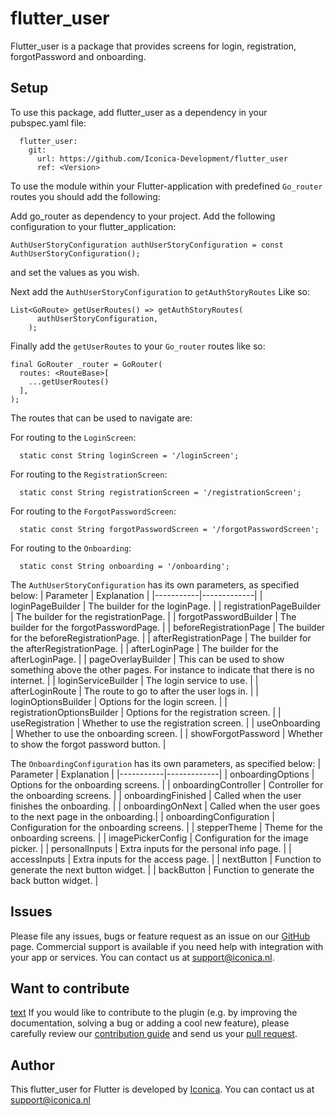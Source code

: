 # flutter_user

Flutter_user is a package that provides screens for login, registration, forgotPassword and onboarding.

## Setup

To use this package, add flutter_user as a dependency in your pubspec.yaml file:

```
  flutter_user:
    git:
      url: https://github.com/Iconica-Development/flutter_user
      ref: <Version>
```

To use the module within your Flutter-application with predefined `Go_router` routes you should add the following:

Add go_router as dependency to your project.
Add the following configuration to your flutter_application:

```
AuthUserStoryConfiguration authUserStoryConfiguration = const AuthUserStoryConfiguration();
```

and set the values as you wish.

Next add the `AuthUserStoryConfiguration` to `getAuthStoryRoutes` Like so:

```
List<GoRoute> getUserRoutes() => getAuthStoryRoutes(
      authUserStoryConfiguration,
    );
```

Finally add the `getUserRoutes` to your `Go_router` routes like so:

```
final GoRouter _router = GoRouter(
  routes: <RouteBase>[
    ...getUserRoutes()
  ],
);
```

The routes that can be used to navigate are:

For routing to the `LoginScreen`:

```
  static const String loginScreen = '/loginScreen';
```

For routing to the `RegistrationScreen`:

```
  static const String registrationScreen = '/registrationScreen';
```

For routing to the `ForgotPasswordScreen`:

```
  static const String forgotPasswordScreen = '/forgotPasswordScreen';
```

For routing to the `Onboarding`:

```
  static const String onboarding = '/onboarding';
```

The `AuthUserStoryConfiguration` has its own parameters, as specified below:
| Parameter | Explanation |
|-----------|-------------|
| loginPageBuilder | The builder for the loginPage. |
| registrationPageBuilder | The builder for the registrationPage. |
| forgotPasswordBuilder | The builder for the forgotPasswordPage. |
| beforeRegistrationPage | The builder for the beforeRegistrationPage. |
| afterRegistrationPage | The builder for the afterRegistrationPage. |
| afterLoginPage | The builder for the afterLoginPage. |
| pageOverlayBuilder | This can be used to show something above the other pages. For instance to indicate that there is no internet. |
| loginServiceBuilder | The login service to use. |
| afterLoginRoute | The route to go to after the user logs in. |
| loginOptionsBuilder | Options for the login screen. |
| registrationOptionsBuilder | Options for the registration screen. |
| useRegistration | Whether to use the registration screen. |
| useOnboarding | Whether to use the onboarding screen. |
| showForgotPassword | Whether to show the forgot password button. |

The `OnboardingConfiguration` has its own parameters, as specified below:
| Parameter | Explanation |
|-----------|-------------|
| onboardingOptions               | Options for the onboarding screens.                     |
| onboardingController            | Controller for the onboarding screens.                    |
| onboardingFinished              | Called when the user finishes the onboarding.             |
| onboardingOnNext                | Called when the user goes to the next page in the onboarding.|
| onboardingConfiguration         | Configuration for the onboarding screens.                 |
| stepperTheme                    | Theme for the onboarding screens.                         |
| imagePickerConfig               | Configuration for the image picker.                      |
| personalInputs                  | Extra inputs for the personal info page.                 |
| accessInputs                    | Extra inputs for the access page.                        |
| nextButton                      | Function to generate the next button widget.             |
| backButton                      | Function to generate the back button widget.             |

## Issues

Please file any issues, bugs or feature request as an issue on our [GitHub](https://github.com/Iconica-Development/flutter_user) page. Commercial support is available if you need help with integration with your app or services. You can contact us at [support@iconica.nl](mailto:support@iconica.nl).

## Want to contribute
[text](about:blank#blocked)
If you would like to contribute to the plugin (e.g. by improving the documentation, solving a bug or adding a cool new feature), please carefully review our [contribution guide](./CONTRIBUTING.md) and send us your [pull request](https://github.com/Iconica-Development/flutter_user/pulls).

## Author

This flutter_user for Flutter is developed by [Iconica](https://iconica.nl). You can contact us at <support@iconica.nl>